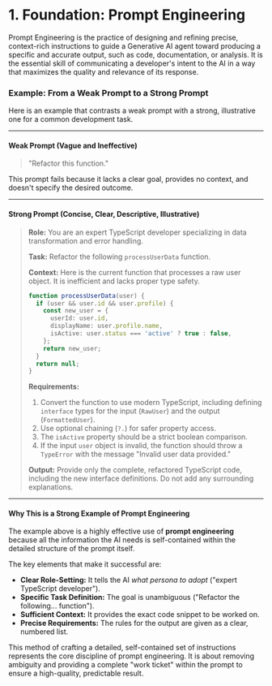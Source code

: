 # 1. Foundation: Prompt Engineering

Prompt Engineering is the practice of designing and refining precise, context-rich instructions to guide a Generative AI agent toward producing a specific and accurate output, such as code, documentation, or analysis. It is the essential skill of communicating a developer's intent to the AI in a way that maximizes the quality and relevance of its response.

### Example: From a Weak Prompt to a Strong Prompt

Here is an example that contrasts a weak prompt with a strong, illustrative one for a common development task.

***

#### Weak Prompt (Vague and Ineffective)

> "Refactor this function."

This prompt fails because it lacks a clear goal, provides no context, and doesn't specify the desired outcome.

---

#### Strong Prompt (Concise, Clear, Descriptive, Illustrative)

> **Role:** You are an expert TypeScript developer specializing in data transformation and error handling.
>
> **Task:** Refactor the following `processUserData` function.
>
> **Context:**
> Here is the current function that processes a raw user object. It is inefficient and lacks proper type safety.
> ```typescript
> function processUserData(user) {
>   if (user && user.id && user.profile) {
>     const new_user = {
>       userId: user.id,
>       displayName: user.profile.name,
>       isActive: user.status === 'active' ? true : false,
>     };
>     return new_user;
>   }
>   return null;
> }
> ```
>
> **Requirements:**
> 1.  Convert the function to use modern TypeScript, including defining `interface` types for the input (`RawUser`) and the output (`FormattedUser`).
> 2.  Use optional chaining (`?.`) for safer property access.
> 3.  The `isActive` property should be a strict boolean comparison.
> 4.  If the input `user` object is invalid, the function should throw a `TypeError` with the message "Invalid user data provided."
>
> **Output:** Provide only the complete, refactored TypeScript code, including the new interface definitions. Do not add any surrounding explanations.

***

#### Why This is a Strong Example of Prompt Engineering

The example above is a highly effective use of **prompt engineering** because all the information the AI needs is self-contained within the detailed structure of the prompt itself.

The key elements that make it successful are:
*   **Clear Role-Setting:** It tells the AI *what persona to adopt* ("expert TypeScript developer").
*   **Specific Task Definition:** The goal is unambiguous ("Refactor the following... function").
*   **Sufficient Context:** It provides the exact code snippet to be worked on.
*   **Precise Requirements:** The rules for the output are given as a clear, numbered list.

This method of crafting a detailed, self-contained set of instructions represents the core discipline of prompt engineering. It is about removing ambiguity and providing a complete "work ticket" within the prompt to ensure a high-quality, predictable result.
